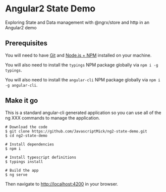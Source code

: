 # Angular2 State Demo

Exploring State and Data management with @ngrx/store and http in an Angular2 demo

## Prerequisites
You will need to have [Git](https://git-scm.com/) and [Node.js + NPM](http://nodejs.org) installed on your machine. 

You will also need to install the `typings` NPM package globally via `npm i -g typings`.

You will also need to install the `angular-cli` NPM package globally via `npm i -g angular-cli`.

## Make it go
This is a standard angular-cli generated application so you can use all of the ng XXX commands to manage the application.

```
# Download the code
$ git clone https://github.com/JavascriptMick/ng2-state-demo.git
$ cd ng2-state-demo

# Install dependencies
$ npm i

# Install typescript definitions
$ typings install

# Build the app
$ ng serve
```

Then navigate to [http://localhost:4200](http://localhost:4200) in your browser.
